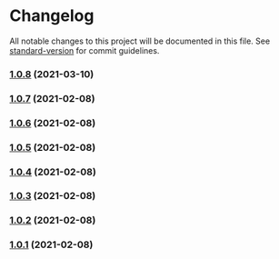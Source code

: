 # Changelog

All notable changes to this project will be documented in this file. See [standard-version](https://github.com/conventional-changelog/standard-version) for commit guidelines.

### [1.0.8](https://github.com/benjamincanac/maintainers-issues/compare/v1.0.9...v1.0.8) (2021-03-10)

### [1.0.7](https://github.com/benjamincanac/maintainers-issues/compare/v1.0.6...v1.0.7) (2021-02-08)

### [1.0.6](https://github.com/benjamincanac/maintainers-issues/compare/v1.0.5...v1.0.6) (2021-02-08)

### [1.0.5](https://github.com/benjamincanac/maintainers-issues/compare/v1.0.4...v1.0.5) (2021-02-08)

### [1.0.4](https://github.com/benjamincanac/maintainers-issues/compare/v1.0.3...v1.0.4) (2021-02-08)

### [1.0.3](https://github.com/benjamincanac/maintainers-issues/compare/v1.0.2...v1.0.3) (2021-02-08)

### [1.0.2](https://github.com/benjamincanac/maintainers-issues/compare/v1.0.1...v1.0.2) (2021-02-08)

### [1.0.1](https://github.com/benjamincanac/maintainers-issues/compare/v2.2.2...v1.0.1) (2021-02-08)
